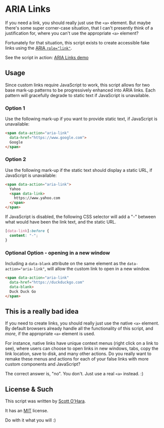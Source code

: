 # ARIA Links  
If you need a link, you should really just use the ```<a>``` element. But maybe there's some super corner-case situation, that I can't presently think of a justification for, where you can't use the appropriate ```<a>``` element?  

Fortunately for that situation, this script exists to create accessible fake links using the [ARIA `role="link"`](https://www.w3.org/TR/wai-aria-1.1/#link).   

See the script in action: [ARIA Links demo](https://scottaohara.github.io/aria-links/)  


## Usage  
Since custom links require JavaScript to work, this script allows for two base mark-up patterns to be progressively enhanced into ARIA links. Each pattern will gracefully degrade to static text if JavaScript is unavailable.

### Option 1
Use the following mark-up if you want to provide static text, if JavaScript is unavailable:  

```html
<span data-action="aria-link" 
  data-href="https://www.google.com">
  Google
</span>
```

### Option 2 
Use the following mark-up if the static text should display a static URL, if JavaScript is unavailable:  

```html
<span data-action="aria-link">
  Yahoo
  <span data-link>
    https://www.yahoo.com
  </span>
</span>
```

If JavaScript is disabled, the following CSS selector will add a "-" between what would have been the link text, and the static URL.  

```css
[data-link]:before {
  content: "-";
}
```

### Optional Option - opening in a new window
Including a `data-blank` attribute on the same element as the `data-action="aria-link"`, will allow the custom link to open in a new window.  

```html
<span data-action="aria-link" 
  data-href="https://duckduckgo.com" 
  data-blank>
  Duck Duck Go
</span>
```


## This is a really bad idea
If you need to create links, you should really just use the native `<a>` element. By default browsers already handle all the functionality of this script, and *more*, if the appropriate `<a>` element is used. 

For instance, native links have unique context menus (right click on a link to see), where users can choose to open links in new windows, tabs, copy the link location, save to disk, and many other actions. Do you really want to remake these menus and actions for each of your false links with more custom components and JavaScript? 

The correct answer is, "no".  You don't.  Just use a real `<a>` instead. :)


## License & Such  
This script was written by [Scott O'Hara](https://twitter.com/scottohara).  

It has an [MIT](https://github.com/scottaohara/accessible-components/blob/master/LICENSE.md) license.  

Do with it what you will :)  

